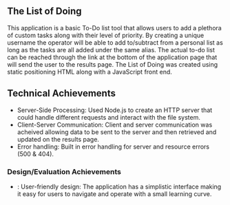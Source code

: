 
## The List of Doing
This application is a basic To-Do list tool that allows users to add a plethora of custom tasks along with their level of priority. By creating a unique username the operator will be able to add to/subtract from a personal list as long as the tasks are all added under the same alias. The actual to-do list can be reached through the link at the bottom of the application page that will send the user to the results page. The List of Doing was created using static positioning HTML along with a JavaScript front end.

## Technical Achievements
- Server-Side Processing: Used Node.js to create an HTTP server that could handle different requests and interact with the file system.
- Client-Server Communication: Client and server communication was acheived allowing data to be sent to the server and then retrieved and updated on the results page.
- Error handling: Built in error handling for server and resource errors (500 & 404).

### Design/Evaluation Achievements
- : User-friendly design: The application has a simplistic interface making it easy for users to navigate and operate with a small learning curve. 
